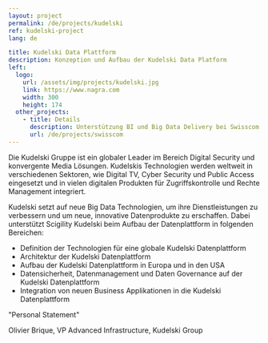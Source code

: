 ```yaml
---
layout: project
permalink: /de/projects/kudelski
ref: kudelski-project
lang: de

title: Kudelski Data Plattform
description: Konzeption und Aufbau der Kudelski Data Platform
left:
  logo:
    url: /assets/img/projects/kudelski.jpg
    link: https://www.nagra.com
    width: 300
    height: 174
  other_projects:
    - title: Details
      description: Unterstützung BI und Big Data Delivery bei Swisscom
      url: /de/projects/swisscom
---
```


Die Kudelski Gruppe ist ein globaler Leader im Bereich Digital Security und konvergente Media Lösungen. Kudelskis Technologien werden weltweit in verschiedenen Sektoren, wie Digital TV, Cyber Security und Public Access  eingesetzt und in vielen digitalen Produkten für Zugriffskontrolle und Rechte Management integriert.

Kudelski setzt auf neue Big Data Technologien, um ihre Dienstleistungen zu verbessern und um neue, innovative Datenprodukte zu erschaffen. Dabei unterstützt Scigility Kudelski beim Aufbau der Datenplattform in folgenden Bereichen:

* Definition der Technologien für eine globale Kudelski Datenplattform
* Architektur der Kudelski Datenplattform
* Aufbau der Kudelski Datenplattform in Europa und in den USA
* Datensicherheit, Datenmanagement und Daten Governance auf der Kudelski Datenplattform
* Integration von neuen Business Applikationen in die Kudelski Datenplattform

"Personal Statement"

Olivier Brique, VP Advanced Infrastructure, Kudelski Group
